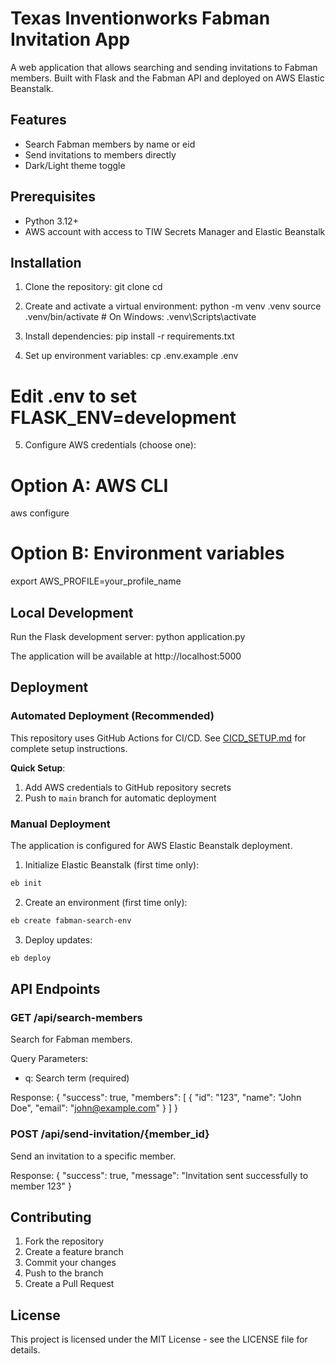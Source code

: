# Texas Inventionworks Fabman Invitation App

A web application that allows searching and sending invitations to Fabman members. Built with Flask and the Fabman API and deployed on AWS Elastic Beanstalk.

## Features

- Search Fabman members by name or eid
- Send invitations to members directly
- Dark/Light theme toggle

## Prerequisites

- Python 3.12+
- AWS account with access to TIW Secrets Manager and Elastic Beanstalk

## Installation

1. Clone the repository:
git clone <repository-url>
cd <repository-name>

2. Create and activate a virtual environment:
python -m venv .venv
source .venv/bin/activate  # On Windows: .venv\Scripts\activate

3. Install dependencies:
pip install -r requirements.txt

4. Set up environment variables:
cp .env.example .env
# Edit .env to set FLASK_ENV=development

5. Configure AWS credentials (choose one):
# Option A: AWS CLI
aws configure

# Option B: Environment variables
export AWS_PROFILE=your_profile_name

## Local Development

Run the Flask development server:
python application.py

The application will be available at http://localhost:5000

## Deployment

### Automated Deployment (Recommended)
This repository uses GitHub Actions for CI/CD. See [CICD_SETUP.md](./CICD_SETUP.md) for complete setup instructions.

**Quick Setup**:
1. Add AWS credentials to GitHub repository secrets
2. Push to `main` branch for automatic deployment

### Manual Deployment
The application is configured for AWS Elastic Beanstalk deployment.

1. Initialize Elastic Beanstalk (first time only):
```bash
eb init
```

2. Create an environment (first time only):
```bash
eb create fabman-search-env
```

3. Deploy updates:
```bash
eb deploy
```

## API Endpoints

### GET /api/search-members
Search for Fabman members.

Query Parameters:
- q: Search term (required)

Response:
{
    "success": true,
    "members": [
        {
            "id": "123",
            "name": "John Doe",
            "email": "john@example.com"
        }
    ]
}

### POST /api/send-invitation/{member_id}
Send an invitation to a specific member.

Response:
{
    "success": true,
    "message": "Invitation sent successfully to member 123"
}

## Contributing

1. Fork the repository
2. Create a feature branch
3. Commit your changes
4. Push to the branch
5. Create a Pull Request

## License

This project is licensed under the MIT License - see the LICENSE file for details.